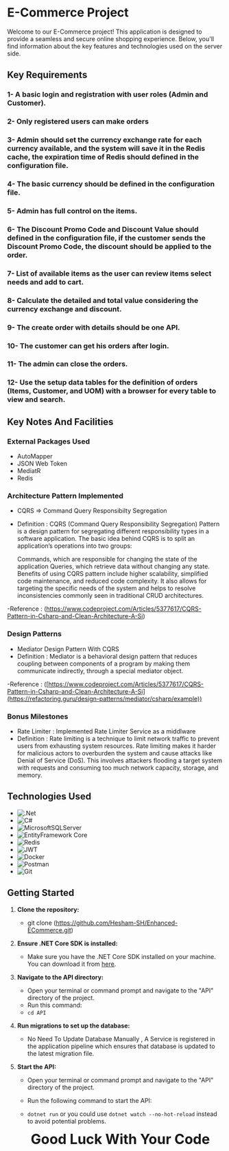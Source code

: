 # E-Commerce Project

Welcome to our E-Commerce project! This application is designed to provide a seamless and secure online shopping experience. Below, you'll find information about the key features and technologies used on the server side.

## Key Requirements

### 1- A basic login and registration with user roles (Admin and Customer).
### 2- Only registered users can make orders
### 3- Admin should set the currency exchange rate for each currency available, and the system will save it in the Redis cache, the expiration time of Redis should defined in the configuration file.
### 4- The basic currency should be defined in the configuration file.
### 5- Admin has full control on the items.
### 6- The Discount Promo Code and Discount Value should defined in the configuration file, if the customer sends the Discount Promo Code, the discount should be applied to the order.
### 7- List of available items as the user can review items select needs and add to cart.
### 8- Calculate the detailed and total value considering the currency exchange and discount.
### 9- The create order with details should be one API.
### 10- The customer can get his orders after login.
### 11- The admin can close the orders.
### 12- Use the setup data tables for the definition of orders (Items, Customer, and UOM) with a browser for every table to view and search.

## Key Notes And Facilities
### External Packages Used
- AutoMapper
- JSON Web Token
- MediatR
- Redis

### Architecture Pattern Implemented
- CQRS => Command Query Responsibilty Segregation

- Definition : CQRS (Command Query Responsibility Segregation) Pattern is a design pattern for segregating different responsibility types in a software application. The basic idea behind   CQRS is to split an application’s operations into two groups:

  Commands, which are responsible for changing the state of the application
  Queries, which retrieve data without changing any state. Benefits of using CQRS pattern include higher scalability, simplified code maintenance, and reduced code complexity. It also      allows for targeting the specific needs of the system and helps to resolve inconsistencies commonly seen in traditional CRUD architectures.

-Reference : (https://www.codeproject.com/Articles/5377617/CQRS-Pattern-in-Csharp-and-Clean-Architecture-A-Si)

### Design Patterns 
- Mediator Design Pattern With CQRS
- Definition : Mediator is a behavioral design pattern that reduces coupling between components of a program by making them communicate indirectly, through a special mediator object.

-Reference : ([https://www.codeproject.com/Articles/5377617/CQRS-Pattern-in-Csharp-and-Clean-Architecture-A-Si](https://refactoring.guru/design-patterns/mediator/csharp/example))

### Bonus Milestones
- Rate Limiter : Implemented Rate Limiter Service as a middlware
- Definition : Rate limiting is a technique to limit network traffic to prevent users from exhausting system resources. Rate limiting makes it harder for malicious actors to overburden                  the system and cause attacks like Denial of Service (DoS). This involves attackers flooding a target system with requests and consuming too much network capacity,                         storage, and memory.
## Technologies Used
- ![.Net](https://img.shields.io/badge/.NET-5C2D91?style=for-the-badge&logo=.net&logoColor=white)
- ![C#](https://img.shields.io/badge/c%23-%23239120.svg?style=for-the-badge&logo=csharp&logoColor=white)
- ![MicrosoftSQLServer](https://img.shields.io/badge/Microsoft%20SQL%20Server-CC2927?style=for-the-badge&logo=microsoft%20sql%20server&logoColor=white)
- ![EntityFramework Core](https://img.shields.io/badge/Entity%20Framework%20Core-626CD9?style=for-the-badge&logo=entity%20framework%20core&logoColor=white)
- ![Redis](https://img.shields.io/badge/redis-%23DD0031.svg?style=for-the-badge&logo=redis&logoColor=white)
- ![JWT](https://img.shields.io/badge/JWT-black?style=for-the-badge&logo=JSON%20web%20tokens)
- ![Docker](https://img.shields.io/badge/docker-%230db7ed.svg?style=for-the-badge&logo=docker&logoColor=white)
- ![Postman](https://img.shields.io/badge/Postman-FF6C37?style=for-the-badge&logo=postman&logoColor=white)
- ![Git](https://img.shields.io/badge/git-%23F05033.svg?style=for-the-badge&logo=git&logoColor=white)


## Getting Started
1. **Clone the repository:**
   - git clone (https://github.com/Hesham-SH/Enhanced-ECommerce.git)

2. **Ensure .NET Core SDK is installed:**
   - Make sure you have the .NET Core SDK installed on your machine. You can download it from [here](https://dotnet.microsoft.com/download).

3. **Navigate to the API directory:**
   - Open your terminal or command prompt and navigate to the "API" directory of the project.
   - Run this command:
   - ```cd API```

3. **Run migrations to set up the database:**
   - No Need To Update Database Manually , A Service is registered in the application pipeline which ensures that database is updated to the latest migration file.

3. **Start the API:**
   - Open your terminal or command prompt and navigate to the "API" directory of the project.
  
   - Run the following command to start the API:
   - ```dotnet run``` or you could use ```dotnet watch --no-hot-reload``` instead to avoid potential problems.


   **<p style="font-size: 2rem; text-align: center; margin:auto;"><strong>Good Luck With Your Code</strong></p>**
